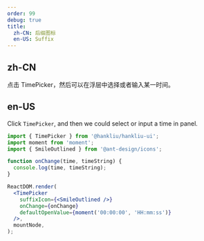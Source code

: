 ```yaml
---
order: 99
debug: true
title:
  zh-CN: 后缀图标
  en-US: Suffix
---
```


## zh-CN

点击 TimePicker，然后可以在浮层中选择或者输入某一时间。

## en-US

Click `TimePicker`, and then we could select or input a time in panel.

```jsx
import { TimePicker } from '@hankliu/hankliu-ui';
import moment from 'moment';
import { SmileOutlined } from '@ant-design/icons';

function onChange(time, timeString) {
  console.log(time, timeString);
}

ReactDOM.render(
  <TimePicker
    suffixIcon={<SmileOutlined />}
    onChange={onChange}
    defaultOpenValue={moment('00:00:00', 'HH:mm:ss')}
  />,
  mountNode,
);
```
